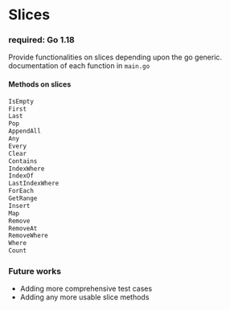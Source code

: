 # Slices

### required: Go 1.18
Provide functionalities on slices depending upon the go generic.
documentation of each function in `main.go`

#### Methods on slices
```go
IsEmpty
First
Last
Pop
AppendAll
Any
Every
Clear
Contains
IndexWhere
IndexOf
LastIndexWhere
ForEach
GetRange
Insert
Map
Remove
RemoveAt
RemoveWhere
Where
Count
```

### Future works
- Adding more comprehensive test cases
- Adding any more usable slice methods